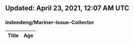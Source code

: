 ## Updated: April 23, 2021, 12:07 AM UTC


### indeedeng/Mariner-Issue-Collector
|**Title**|**Age**|
|:----|:----|